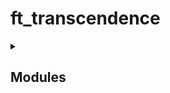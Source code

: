 # ft_transcendence


<details>
<summary><h2>Modules</h2></summary>

## 🛠️ Web (backend/frontend)

   ├── Major: Framework Backend (Fastify + Node.js) -> ⚠ Nécessaire pour sortir du PHP

   ├── Minor: Frontend Toolkit (Tailwind + TS)

   └── Minor: Database (SQLite) -> ⚠ Nécessaire si tu as un backend avec données persistantes

## 👤 User Management

   ├── Major: Standard User Auth (register, login, stats, avatar, friends) -> Très cohérent avec un backend

   └── Major: Remote Auth (Google Sign-In) -> Bonus en ergonomie mais plus complexe

## 🎮 Gameplay & UX

   ├── Major: Remote Players (essentiel pour multijoueur à distance)

   ├── Major: Multiplayer (jeu à 3+)

   ├── Major: Another Game + Matchmaking + History

   ├── Major: Live Chat (invite, block, notif tournoi)

   └── Minor: Game Customization (power-ups, map)

## 🧠 AI & Stats

   ├── Major: AI Opponent (⚠️ sans A*, simule un humain)

   └── Minor: Stats Dashboards (graphiques, historique, user tracking)

## 🔐 Cybersecurity

   ├── Major: WAF + Vault (production-grade security)

   ├── Major: JWT + 2FA

   └── Minor: GDPR Compliance

## ⚙️ DevOps

   ├── Major: Microservices Backend (si tu veux découper les responsabilités)

   ├── Major: ELK Log System

   └── Minor: Monitoring (Prometheus + Grafana)

## 🖼️ Graphics

   └── Major: 3D Pong (Babylon.js) — très visuel, pas obligatoire

## 🌍 Accessibility

   ├── Minor: Mobile & device support

   ├── Minor: Browser compatibility

   ├── Minor: Multi-language

   ├── Minor: Accessibility (malvoyants)

   └── Minor: Server-Side Rendering

## 🕹️ Server-Side Pong

   ├── Major: Pong avec API + logique côté serveur

   └── Major: Pong en CLI connecté au web (très original !)

</details>
